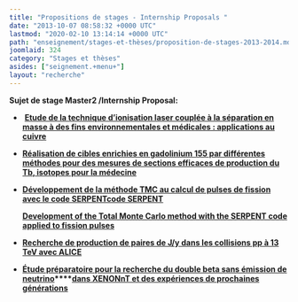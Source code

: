 ```yaml
---
title: "Propositions de stages - Internship Proposals "
date: "2013-10-07 08:58:32 +0000 UTC"
lastmod: "2020-02-10 13:14:14 +0000 UTC"
path: "enseignement/stages-et-thèses/proposition-de-stages-2013-2014.md"
joomlaid: 324
category: "Stages et thèses"
asides: ["seignement.+menu+"]
layout: "recherche"
---
```

**Sujet de stage Master2 /Internship Proposal:**

*    [**Etude de la technique d’ionisation laser couplée à la séparation en masse à des fins environnementales et médicales : applications au cuivre**](images/proposition_PRISMA_stage_M2ARS_19-20-MAINZ.docx)

*   [**Réalisation de cibles enrichies en gadolinium 155 par différentes méthodes pour des mesures de sections efficaces de production du Tb, isotopes pour la médecine**](images/proposition_PRISMA_stage_M2ARS_19-20-SIDONIE.docx)

*   **[Développement de la méthode TMC au calcul de pulses de fission avec le code SERPENTcode SERPENT](images/Stage-Subatech-PulseTMC-2019M2-Français.pdf)**

    **[Development of the Total Monte Carlo method with the SERPENT code applied to fission pulses](images/Internship-Subatech-PulseTMC-2019M2-English.pdf)**

*   **[Recherche de production de paires de J/y dans les collisions pp à 13 TeV avec ALICE](images/StageM2_2019-2020.pdf)**

*   **[Étude préparatoire pour la recherche du double beta sans émission de neutrino](images/Proposition_StageM2_XENON_2020.pdf)****[dans XENONnT et des expériences de prochaines générations](images/Proposition_StageM2_XENON_2020.pdf)**
